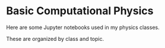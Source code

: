 # Basic Computational Physics

Here are some Jupyter notebooks used in my physics classes. 

These are organized by class and topic.
